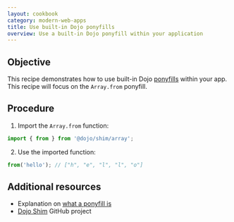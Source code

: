 ```yaml
---
layout: cookbook
category: modern-web-apps
title: Use built-in Dojo ponyfills
overview: Use a built-in Dojo ponyfill within your application
---
```


## Objective

This recipe demonstrates how to use built-in Dojo [ponyfills](https://github.com/sindresorhus/ponyfill) within your app. This recipe will focus on the `Array.from` ponyfill.

## Procedure

1. Import the `Array.from` function:

```ts
import { from } from '@dojo/shim/array';
```

2. Use the imported function:

```ts
from('hello'); // ["h", "e", "l", "l", "o"]
```

## Additional resources

* Explanation on [what a ponyfill is](https://github.com/sindresorhus/ponyfill)
* [Dojo Shim](https://github.com/dojo/shim/) GitHub project